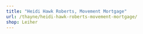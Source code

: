 ```yaml
---
title: "Heidi Hawk Roberts, Movement Mortgage"
url: /thayne/heidi-hawk-roberts-movement-mortgage/
shop: Leiher
---
```

